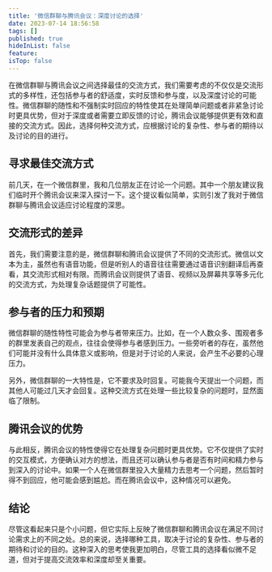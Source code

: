 ```yaml
---
title: '微信群聊与腾讯会议：深度讨论的选择'
date: 2023-07-14 18:56:58
tags: []
published: true
hideInList: false
feature: 
isTop: false
---
```

在微信群聊与腾讯会议之间选择最佳的交流方式，我们需要考虑的不仅仅是交流形式的多样性，还包括参与者的舒适度，实时反馈和参与度，以及深度讨论的可能性。微信群聊的随性和不强制实时回应的特性使其在处理简单问题或者非紧急讨论时更具优势，但对于深度或者需要立即反馈的讨论，腾讯会议能够提供更有效和直接的交流方式。因此，选择何种交流方式，应根据讨论的复杂性、参与者的期待以及讨论的目的进行。

<!-- more -->

## 寻求最佳交流方式

前几天，在一个微信群里，我和几位朋友正在讨论一个问题。其中一个朋友建议我们临时开个腾讯会议来深入探讨一下。这个提议看似简单，实则引发了我对于微信群聊与腾讯会议适应讨论程度的深思。

## 交流形式的差异

首先，我们需要注意的是，微信群聊和腾讯会议提供了不同的交流形式。微信以文本为主，虽然也有语音功能，但是听别人的语音往往需要通过语音识别翻译后再查看，其交流形式相对有限。而腾讯会议则提供了语音、视频以及屏幕共享等多元化的交流方式，为处理复杂话题提供了可能性。

## 参与者的压力和预期

微信群聊的随性特性可能会为参与者带来压力。比如，在一个人数众多、围观者多的群里发表自己的观点，往往会使得参与者感到压力。一些旁听者的存在，虽然他们可能并没有什么具体意义或影响，但是对于讨论的人来说，会产生不必要的心理压力。

另外，微信群聊的一大特性是，它不要求及时回复。可能我今天提出一个问题，而其他人可能过几天才会回复。这种交流方式在处理一些比较复杂的问题时，显然面临了限制。

## 腾讯会议的优势

与此相反，腾讯会议的特性使得它在处理复杂问题时更具优势。它不仅提供了实时的交互模式，方便确认对方的想法，而且还可以确认参与者是否有时间和精力参与到深入的讨论中。如果一个人在微信群里投入大量精力去思考一个问题，然后暂时得不到回应，他可能会感到尴尬。而在腾讯会议中，这种情况可以避免。

## 结论

尽管这看起来只是个小问题，但它实际上反映了微信群聊和腾讯会议在满足不同讨论需求上的不同之处。总的来说，选择哪种工具，取决于讨论的复杂性、参与者的期待和讨论的目的。这种深入的思考使我更加明白，尽管工具的选择看似微不足道，但对于提高交流效率和深度却至关重要。